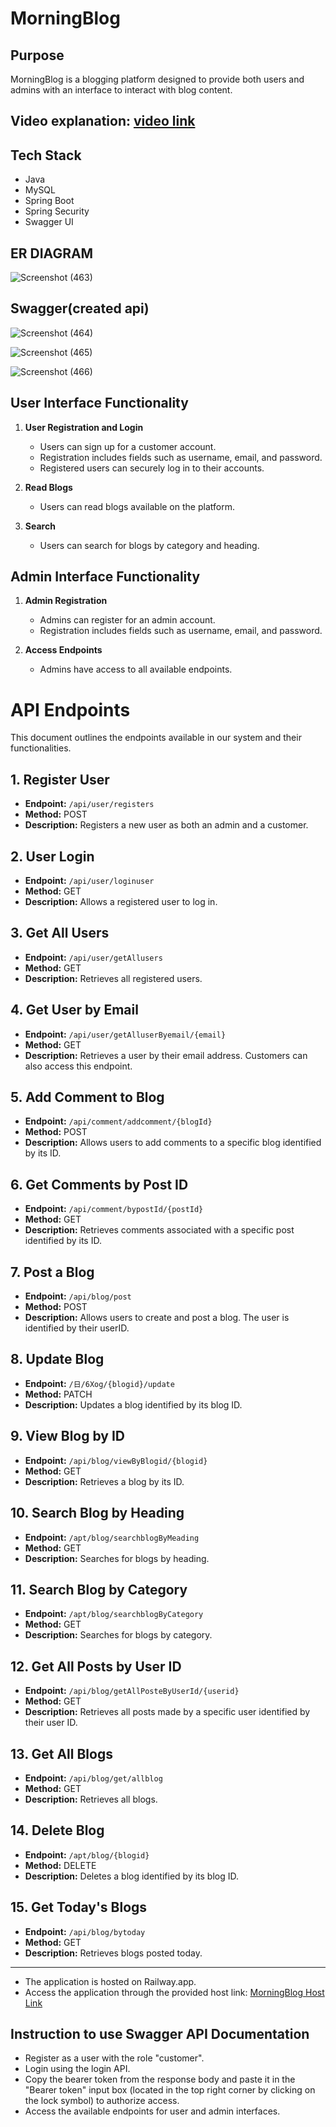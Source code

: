 # MorningBlog

## Purpose
MorningBlog is a blogging platform designed to provide both users and admins with an interface to interact with blog content.

## Video explanation: [video link](https://drive.google.com/file/d/1j4WgWeU5lgyeGbkTS91ObbjQ1Y1h6UU5/view?usp=sharing)
## Tech Stack
- Java
- MySQL
- Spring Boot
- Spring Security
- Swagger UI
## ER DIAGRAM





![Screenshot (463)](https://github.com/Raushan1234567/Alphaware_Blog_application/assets/115460955/d0e0cce5-06d4-4e8f-a063-5cb2c3367968)
## Swagger(created api)




 ![Screenshot (464)](https://github.com/Raushan1234567/Alphaware_Blog_application/assets/115460955/15e808ec-726d-420b-b666-d035e584b508)

 

![Screenshot (465)](https://github.com/Raushan1234567/Alphaware_Blog_application/assets/115460955/c95c33b8-b91b-4b1d-a5a8-8d71d12e22b1)

![Screenshot (466)](https://github.com/Raushan1234567/Alphaware_Blog_application/assets/115460955/475d94ff-c05d-489d-9ebc-b0f7e7a000f2)

## User Interface Functionality
1. **User Registration and Login**
   - Users can sign up for a customer account.
   - Registration includes fields such as username, email, and password.
   - Registered users can securely log in to their accounts.

2. **Read Blogs**
   - Users can read blogs available on the platform.

3. **Search**
   - Users can search for blogs by category and heading.

## Admin Interface Functionality
1. **Admin Registration**
   - Admins can register for an admin account.
   - Registration includes fields such as username, email, and password.

2. **Access Endpoints**
   - Admins have access to all available endpoints.

# API Endpoints

This document outlines the endpoints available in our system and their functionalities.

## 1. Register User

- **Endpoint:** `/api/user/registers`
- **Method:** POST
- **Description:** Registers a new user as both an admin and a customer.

## 2. User Login

- **Endpoint:** `/api/user/loginuser`
- **Method:** GET
- **Description:** Allows a registered user to log in.

## 3. Get All Users

- **Endpoint:** `/api/user/getAllusers`
- **Method:** GET
- **Description:** Retrieves all registered users.

## 4. Get User by Email

- **Endpoint:** `/api/user/getAlluserByemail/{email}`
- **Method:** GET
- **Description:** Retrieves a user by their email address. Customers can also access this endpoint.

## 5. Add Comment to Blog

- **Endpoint:** `/api/comment/addcomment/{blogId}`
- **Method:** POST
- **Description:** Allows users to add comments to a specific blog identified by its ID.

## 6. Get Comments by Post ID

- **Endpoint:** `/api/comment/bypostId/{postId}`
- **Method:** GET
- **Description:** Retrieves comments associated with a specific post identified by its ID.

## 7. Post a Blog

- **Endpoint:** `/api/blog/post`
- **Method:** POST
- **Description:** Allows users to create and post a blog. The user is identified by their userID.

## 8. Update Blog

- **Endpoint:** `/日/6Xog/{blogid}/update`
- **Method:** PATCH
- **Description:** Updates a blog identified by its blog ID.

## 9. View Blog by ID

- **Endpoint:** `/api/blog/viewByBlogid/{blogid}`
- **Method:** GET
- **Description:** Retrieves a blog by its ID.

## 10. Search Blog by Heading

- **Endpoint:** `/apt/blog/searchblogByMeading`
- **Method:** GET
- **Description:** Searches for blogs by heading.

## 11. Search Blog by Category

- **Endpoint:** `/apt/blog/searchblogByCategory`
- **Method:** GET
- **Description:** Searches for blogs by category.

## 12. Get All Posts by User ID

- **Endpoint:** `/api/blog/getAllPosteByUserId/{userid}`
- **Method:** GET
- **Description:** Retrieves all posts made by a specific user identified by their user ID.

## 13. Get All Blogs

- **Endpoint:** `/api/blog/get/allblog`
- **Method:** GET
- **Description:** Retrieves all blogs.

## 14. Delete Blog

- **Endpoint:** `/apt/blog/{blogid}`
- **Method:** DELETE
- **Description:** Deletes a blog identified by its blog ID.

## 15. Get Today's Blogs

- **Endpoint:** `/api/blog/bytoday`
- **Method:** GET
- **Description:** Retrieves blogs posted today.

---

- The application is hosted on Railway.app.
- Access the application through the provided host link: [MorningBlog Host Link](https://alphawareblogapplication-production.up.railway.app/swagger-ui/index.html)

## Instruction to use Swagger API Documentation
- Register as a user with the role "customer".
- Login using the login API.
- Copy the bearer token from the response body and paste it in the "Bearer token" input box (located in the top right corner by clicking on the lock symbol) to 
  authorize access.
- Access the available endpoints for user and admin interfaces.


